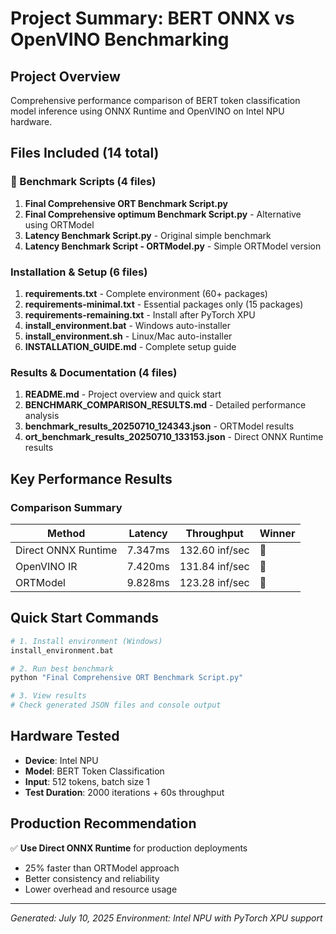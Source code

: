 # Project Summary: BERT ONNX vs OpenVINO Benchmarking

## Project Overview

Comprehensive performance comparison of BERT token classification model inference using ONNX Runtime and OpenVINO on Intel NPU hardware.

## Files Included (14 total)

### 🚀 Benchmark Scripts (4 files)

1. **Final Comprehensive ORT Benchmark Script.py**
2. **Final Comprehensive optimum Benchmark Script.py** - Alternative using ORTModel
3. **Latency Benchmark Script.py** - Original simple benchmark
4. **Latency Benchmark Script - ORTModel.py** - Simple ORTModel version

### Installation & Setup (6 files)

1. **requirements.txt** - Complete environment (60+ packages)
2. **requirements-minimal.txt** - Essential packages only (15 packages)
3. **requirements-remaining.txt** - Install after PyTorch XPU
4. **install_environment.bat** - Windows auto-installer
5. **install_environment.sh** - Linux/Mac auto-installer
6. **INSTALLATION_GUIDE.md** - Complete setup guide

### Results & Documentation (4 files)

1. **README.md** - Project overview and quick start
2. **BENCHMARK_COMPARISON_RESULTS.md** - Detailed performance analysis
3. **benchmark_results_20250710_124343.json** - ORTModel results
4. **ort_benchmark_results_20250710_133153.json** - Direct ONNX Runtime results

## Key Performance Results

### Comparison Summary

| Method              | Latency | Throughput     | Winner |
| ------------------- | ------- | -------------- | ------ |
| Direct ONNX Runtime | 7.347ms | 132.60 inf/sec | 🥇     |
| OpenVINO IR         | 7.420ms | 131.84 inf/sec | 🥈     |
| ORTModel            | 9.828ms | 123.28 inf/sec | 🥉     |

## Quick Start Commands

```bash
# 1. Install environment (Windows)
install_environment.bat

# 2. Run best benchmark
python "Final Comprehensive ORT Benchmark Script.py"

# 3. View results
# Check generated JSON files and console output
```

## Hardware Tested

- **Device**: Intel NPU
- **Model**: BERT Token Classification
- **Input**: 512 tokens, batch size 1
- **Test Duration**: 2000 iterations + 60s throughput

## Production Recommendation

✅ **Use Direct ONNX Runtime** for production deployments

- 25% faster than ORTModel approach
- Better consistency and reliability
- Lower overhead and resource usage

---

_Generated: July 10, 2025_
_Environment: Intel NPU with PyTorch XPU support_
